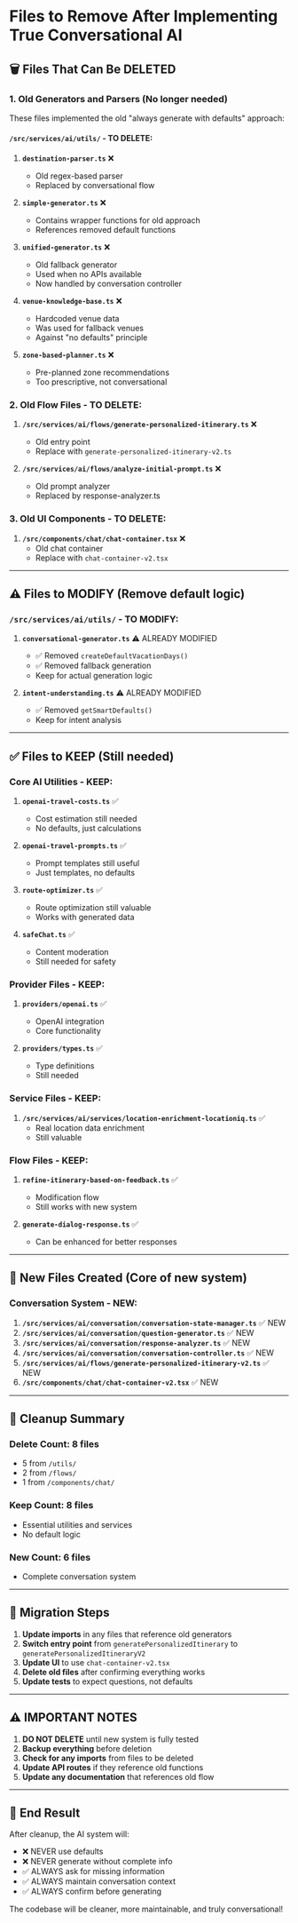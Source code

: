# Files to Remove After Implementing True Conversational AI

## 🗑️ Files That Can Be DELETED

### 1. Old Generators and Parsers (No longer needed)
These files implemented the old "always generate with defaults" approach:

#### `/src/services/ai/utils/` - TO DELETE:
1. **`destination-parser.ts`** ❌
   - Old regex-based parser
   - Replaced by conversational flow

2. **`simple-generator.ts`** ❌
   - Contains wrapper functions for old approach
   - References removed default functions

3. **`unified-generator.ts`** ❌
   - Old fallback generator
   - Used when no APIs available
   - Now handled by conversation controller

4. **`venue-knowledge-base.ts`** ❌
   - Hardcoded venue data
   - Was used for fallback venues
   - Against "no defaults" principle

5. **`zone-based-planner.ts`** ❌
   - Pre-planned zone recommendations
   - Too prescriptive, not conversational

### 2. Old Flow Files - TO DELETE:
1. **`/src/services/ai/flows/generate-personalized-itinerary.ts`** ❌
   - Old entry point
   - Replace with `generate-personalized-itinerary-v2.ts`

2. **`/src/services/ai/flows/analyze-initial-prompt.ts`** ❌
   - Old prompt analyzer
   - Replaced by response-analyzer.ts

### 3. Old UI Components - TO DELETE:
1. **`/src/components/chat/chat-container.tsx`** ❌
   - Old chat container
   - Replace with `chat-container-v2.tsx`

---

## ⚠️ Files to MODIFY (Remove default logic)

### `/src/services/ai/utils/` - TO MODIFY:

1. **`conversational-generator.ts`** ⚠️ ALREADY MODIFIED
   - ✅ Removed `createDefaultVacationDays()`
   - ✅ Removed fallback generation
   - Keep for actual generation logic

2. **`intent-understanding.ts`** ⚠️ ALREADY MODIFIED
   - ✅ Removed `getSmartDefaults()`
   - Keep for intent analysis

---

## ✅ Files to KEEP (Still needed)

### Core AI Utilities - KEEP:
1. **`openai-travel-costs.ts`** ✅
   - Cost estimation still needed
   - No defaults, just calculations

2. **`openai-travel-prompts.ts`** ✅
   - Prompt templates still useful
   - Just templates, no defaults

3. **`route-optimizer.ts`** ✅
   - Route optimization still valuable
   - Works with generated data

4. **`safeChat.ts`** ✅
   - Content moderation
   - Still needed for safety

### Provider Files - KEEP:
1. **`providers/openai.ts`** ✅
   - OpenAI integration
   - Core functionality

2. **`providers/types.ts`** ✅
   - Type definitions
   - Still needed

### Service Files - KEEP:
1. **`/src/services/ai/services/location-enrichment-locationiq.ts`** ✅
   - Real location data enrichment
   - Still valuable

### Flow Files - KEEP:
1. **`refine-itinerary-based-on-feedback.ts`** ✅
   - Modification flow
   - Still works with new system

2. **`generate-dialog-response.ts`** ✅
   - Can be enhanced for better responses

---

## 📁 New Files Created (Core of new system)

### Conversation System - NEW:
1. **`/src/services/ai/conversation/conversation-state-manager.ts`** ✅ NEW
2. **`/src/services/ai/conversation/question-generator.ts`** ✅ NEW
3. **`/src/services/ai/conversation/response-analyzer.ts`** ✅ NEW
4. **`/src/services/ai/conversation/conversation-controller.ts`** ✅ NEW
5. **`/src/services/ai/flows/generate-personalized-itinerary-v2.ts`** ✅ NEW
6. **`/src/components/chat/chat-container-v2.tsx`** ✅ NEW

---

## 🧹 Cleanup Summary

### Delete Count: 8 files
- 5 from `/utils/`
- 2 from `/flows/`
- 1 from `/components/chat/`

### Keep Count: 8 files
- Essential utilities and services
- No default logic

### New Count: 6 files
- Complete conversation system

---

## 🚀 Migration Steps

1. **Update imports** in any files that reference old generators
2. **Switch entry point** from `generatePersonalizedItinerary` to `generatePersonalizedItineraryV2`
3. **Update UI** to use `chat-container-v2.tsx`
4. **Delete old files** after confirming everything works
5. **Update tests** to expect questions, not defaults

---

## ⚠️ IMPORTANT NOTES

1. **DO NOT DELETE** until new system is fully tested
2. **Backup everything** before deletion
3. **Check for any imports** from files to be deleted
4. **Update API routes** if they reference old functions
5. **Update any documentation** that references old flow

---

## 🎯 End Result

After cleanup, the AI system will:
- ❌ NEVER use defaults
- ❌ NEVER generate without complete info
- ✅ ALWAYS ask for missing information
- ✅ ALWAYS maintain conversation context
- ✅ ALWAYS confirm before generating

The codebase will be cleaner, more maintainable, and truly conversational!